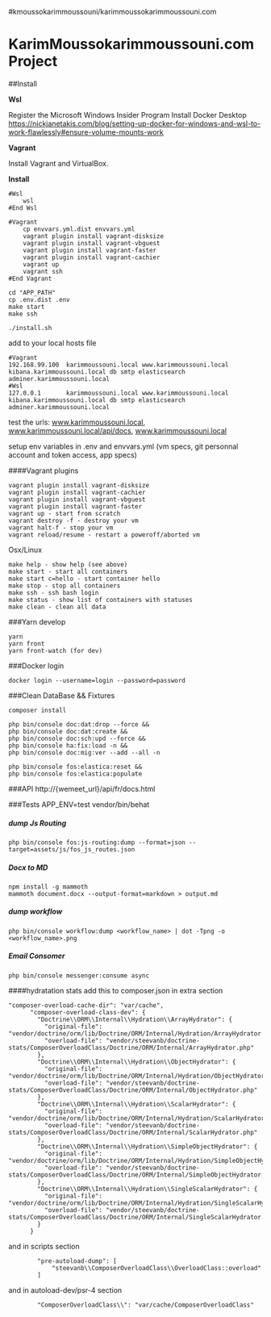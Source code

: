 #kmoussokarimmoussouni/karimmoussokarimmoussouni.com

# KarimMoussokarimmoussouni.com Project

##Install

**Wsl**

Register the Microsoft Windows Insider Program
Install Docker Desktop
https://nickjanetakis.com/blog/setting-up-docker-for-windows-and-wsl-to-work-flawlessly#ensure-volume-mounts-work

**Vagrant**

Install Vagrant and VirtualBox. 

**Install**
```
#Wsl
    wsl
#End Wsl

#Vagrant
    cp envvars.yml.dist envvars.yml 
    vagrant plugin install vagrant-disksize
    vagrant plugin install vagrant-vbguest
    vagrant plugin install vagrant-faster
    vagrant plugin install vagrant-cachier
    vagrant up
    vagrant ssh
#End Vagrant

cd "APP_PATH"
cp .env.dist .env
make start
make ssh

./install.sh
```
add to your local hosts file
```
#Vagrant
192.168.99.100  karimmoussouni.local www.karimmoussouni.local kibana.karimmoussouni.local db smtp elasticsearch adminer.karimmoussouni.local
#Wsl
127.0.0.1       karimmoussouni.local www.karimmoussouni.local kibana.karimmoussouni.local db smtp elasticsearch adminer.karimmoussouni.local
```

test the urls:
www.karimmoussouni.local, www.karimmoussouni.local/api/docs, www.karimmoussouni.local

setup env variables in .env and envvars.yml (vm specs, git personnal account and token access, app specs)

####Vagrant plugins
```
vagrant plugin install vagrant-disksize
vagrant plugin install vagrant-cachier
vagrant plugin install vagrant-vbguest
vagrant plugin install vagrant-faster
vagrant up - start from scratch
vagrant destroy -f - destroy your vm
vagrant halt-f - stop your vm
vagrant reload/resume - restart a poweroff/aborted vm
```

Osx/Linux
```
make help - show help (see above)
make start - start all containers
make start c=hello - start container hello
make stop - stop all containers
make ssh - ssh bash login 
make status - show list of containers with statuses
make clean - clean all data
```
 
###Yarn develop
```
yarn 
yarn front
yarn front-watch (for dev)
```

###Docker login
```
docker login --username=login --password=password
```

###Clean DataBase && Fixtures
```
composer install

php bin/console doc:dat:drop --force &&  
php bin/console doc:dat:create &&  
php bin/console doc:sch:upd --force && 
php bin/console ha:fix:load -n &&
php bin/console doc:mig:ver --add --all -n

php bin/console fos:elastica:reset &&
php bin/console fos:elastica:populate
```

###API
http://{wemeet_url}/api/fr/docs.html

###Tests
APP_ENV=test vendor/bin/behat

##### dump Js Routing
```
php bin/console fos:js-routing:dump --format=json --target=assets/js/fos_js_routes.json
```

##### Docx to MD
```
npm install -g mammoth
mammoth document.docx --output-format=markdown > output.md
```

##### dump workflow
```
php bin/console workflow:dump <workflow_name> | dot -Tpng -o <workflow_name>.png
```

##### Email Consomer
```
php bin/console messenger:consume async
```

####hydratation stats
add this to composer.json in extra section
```
"composer-overload-cache-dir": "var/cache",
      "composer-overload-class-dev": {
        "Doctrine\\ORM\\Internal\\Hydration\\ArrayHydrator": {
          "original-file": "vendor/doctrine/orm/lib/Doctrine/ORM/Internal/Hydration/ArrayHydrator.php",
          "overload-file": "vendor/steevanb/doctrine-stats/ComposerOverloadClass/Doctrine/ORM/Internal/ArrayHydrator.php"
        },
        "Doctrine\\ORM\\Internal\\Hydration\\ObjectHydrator": {
          "original-file": "vendor/doctrine/orm/lib/Doctrine/ORM/Internal/Hydration/ObjectHydrator.php",
          "overload-file": "vendor/steevanb/doctrine-stats/ComposerOverloadClass/Doctrine/ORM/Internal/ObjectHydrator.php"
        },
        "Doctrine\\ORM\\Internal\\Hydration\\ScalarHydrator": {
          "original-file": "vendor/doctrine/orm/lib/Doctrine/ORM/Internal/Hydration/ScalarHydrator.php",
          "overload-file": "vendor/steevanb/doctrine-stats/ComposerOverloadClass/Doctrine/ORM/Internal/ScalarHydrator.php"
        },
        "Doctrine\\ORM\\Internal\\Hydration\\SimpleObjectHydrator": {
          "original-file": "vendor/doctrine/orm/lib/Doctrine/ORM/Internal/Hydration/SimpleObjectHydrator.php",
          "overload-file": "vendor/steevanb/doctrine-stats/ComposerOverloadClass/Doctrine/ORM/Internal/SimpleObjectHydrator.php"
        },
        "Doctrine\\ORM\\Internal\\Hydration\\SingleScalarHydrator": {
          "original-file": "vendor/doctrine/orm/lib/Doctrine/ORM/Internal/Hydration/SingleScalarHydrator.php",
          "overload-file": "vendor/steevanb/doctrine-stats/ComposerOverloadClass/Doctrine/ORM/Internal/SingleScalarHydrator.php"
        }
      }
```

and in scripts section
```
        "pre-autoload-dump": [
            "steevanb\\ComposerOverloadClass\\OverloadClass::overload"
        ]
```
and in autoload-dev/psr-4 section
```
        "ComposerOverloadClass\\": "var/cache/ComposerOverloadClass"
```


